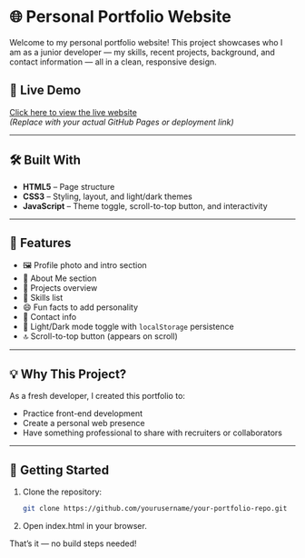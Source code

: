 # 🌐 Personal Portfolio Website

Welcome to my personal portfolio website! This project showcases who I am as a junior developer — my skills, recent projects, background, and contact information — all in a clean, responsive design.

## 📸 Live Demo

[Click here to view the live website](https://yourusername.github.io/your-portfolio-repo/)  
*(Replace with your actual GitHub Pages or deployment link)*

---

## 🛠️ Built With

- **HTML5** – Page structure
- **CSS3** – Styling, layout, and light/dark themes
- **JavaScript** – Theme toggle, scroll-to-top button, and interactivity

---

## 📁 Features

- 🖼️ Profile photo and intro section
- 🧠 About Me section
- 📂 Projects overview
- 🧰 Skills list
- 😄 Fun facts to add personality
- 📩 Contact info
- 🌙 Light/Dark mode toggle with `localStorage` persistence
- 🔝 Scroll-to-top button (appears on scroll)

---

## 💡 Why This Project?

As a fresh developer, I created this portfolio to:
- Practice front-end development
- Create a personal web presence
- Have something professional to share with recruiters or collaborators

---

## 🚀 Getting Started

1. Clone the repository:
   ```bash
   git clone https://github.com/yourusername/your-portfolio-repo.git

2.	Open index.html in your browser.

That’s it — no build steps needed!